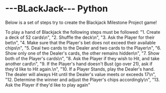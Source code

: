# ---BLackJack--- Python

Below is a set of steps try to create the Blackjack Milestone Project game!

To play a hand of Blackjack the following steps must be followed:
"1. Create a deck of 52 cards\n",
"2. Shuffle the deck\n",
"3. Ask the Player for their bet\n",
"4. Make sure that the Player's bet does not exceed their available chips\n",
"5. Deal two cards to the Dealer and two cards to the Player\n",
"6. Show only one of the Dealer's cards, the other remains hidden\n",
"7. Show both of the Player's cards\n",
"8. Ask the Player if they wish to Hit, and take another card\n",
"9. If the Player's hand doesn't Bust (go over 21), ask if they'd like to Hit again.\n",
"10. If a Player Stands, play the Dealer's hand. The dealer will always Hit until the Dealer's value meets or exceeds 17\n",
"12. Determine the winner and adjust the Player's chips accordingly\n",
"13. Ask the Player if they'd like to play again"
    
    
 
